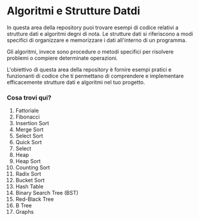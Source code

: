 # Algoritmi e Strutture Datdi
In questa area della repository puoi trovare esempi di codice relativi a strutture dati e algoritmi degni di nota. Le strutture dati si riferiscono a modi specifici di organizzare e memorizzare i dati all'interno di un programma.

Gli algoritmi, invece sono procedure o metodi specifici per risolvere problemi o compiere determinate operazioni.

L'obiettivo di questa area della repository è fornire esempi pratici e funzionanti di codice che ti permettano di comprendere e implementare efficacemente strutture dati e algoritmi nel tuo progetto.

### Cosa trovi qui?
1. Fattoriale
2. Fibonacci
3. Insertion Sort
4. Merge Sort
5. Select Sort
6. Quick Sort
7. Select
8. Heap
9. Heap Sort
10. Counting Sort
11. Radix Sort
12. Bucket Sort
13. Hash Table
14. Binary Search Tree (BST)
15. Red-Black Tree
16. B Tree
17. Graphs
